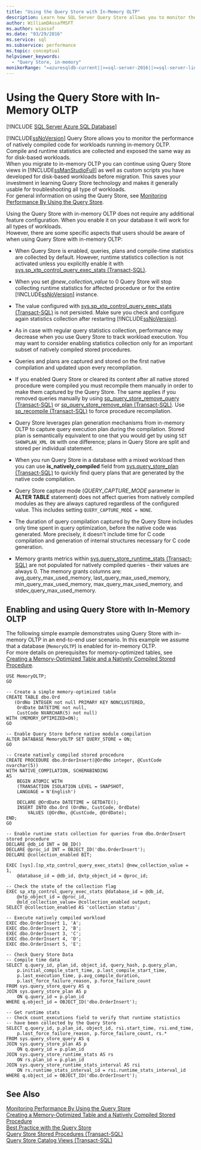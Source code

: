 ```yaml
---
title: "Using the Query Store with In-Memory OLTP"
description: Learn how SQL Server Query Store allows you to monitor the performance of natively compiled code for workloads running in-memory OLTP.
author: WilliamDAssafMSFT
ms.author: wiassaf
ms.date: "03/29/2016"
ms.service: sql
ms.subservice: performance
ms.topic: conceptual
helpviewer_keywords:
  - "Query Store, in-memory"
monikerRange: "=azuresqldb-current||>=sql-server-2016||>=sql-server-linux-2017||=azuresqldb-mi-current"
---
```

# Using the Query Store with In-Memory OLTP
[!INCLUDE [SQL Server Azure SQL Database](../../includes/applies-to-version/sql-asdb.md)]

  [!INCLUDE[ssNoVersion](../../includes/ssnoversion-md.md)] Query Store allows you to monitor the performance of natively compiled code for workloads running in-memory OLTP.  
Compile and runtime statistics are collected and exposed the same way as for disk-based workloads.   
When you migrate to in-memory OLTP you can continue using Query Store views in [!INCLUDE[ssManStudioFull](../../includes/ssmanstudiofull-md.md)] as well as custom scripts you have developed for disk-based workloads before migration. This saves your investment in learning Query Store technology and makes it generally usable for troubleshooting all type of workloads.  
For general information on using the Query Store, see [Monitoring Performance By Using the Query Store](../../relational-databases/performance/monitoring-performance-by-using-the-query-store.md).  
  
 Using the Query Store with in-memory OLTP does not require any additional feature configuration. When you enable it on your database it will work for all types of workloads.   
However, there are some specific aspects that users should be aware of when using Query Store with in-memory OLTP:  
  
-   When Query Store is enabled, queries, plans and compile-time statistics are collected by default. However, runtime statistics collection is not activated unless you explicitly enable it with  [sys.sp_xtp_control_query_exec_stats &#40;Transact-SQL&#41;](../../relational-databases/system-stored-procedures/sys-sp-xtp-control-query-exec-stats-transact-sql.md).  
  
-   When you set *\@new_collection_value* to 0 Query Store will stop collecting runtime statistics for affected procedure or for the entire [!INCLUDE[ssNoVersion](../../includes/ssnoversion-md.md)] instance.  
  
-   The value configured with [sys.sp_xtp_control_query_exec_stats &#40;Transact-SQL&#41;](../../relational-databases/system-stored-procedures/sys-sp-xtp-control-query-exec-stats-transact-sql.md) is not persisted. Make sure you check and configure again statistics collection after restarting [!INCLUDE[ssNoVersion](../../includes/ssnoversion-md.md)].  
  
-   As in case with regular query statistics collection, performance may decrease when you use Query Store to track workload execution. You may want to consider enabling statistics collection only for an important subset of natively compiled stored procedures.  
  
-   Queries and plans are captured and stored on the first native compilation and updated upon every recompilation.  
  
-   If you enabled Query Store or cleared its content after all native stored procedure were compiled you must recompile them manually in order to make them captured by the Query Store. The same applies if you removed queries manually by using [sp_query_store_remove_query &#40;Transact-SQL&#41;](../../relational-databases/system-stored-procedures/sp-query-store-remove-query-transact-sql.md) or [sp_query_store_remove_plan &#40;Transact-SQL&#41;](../../relational-databases/system-stored-procedures/sp-query-store-remove-plan-transact-sql.md?view=sql-server-ver16). Use [sp_recompile &#40;Transact-SQL&#41;](../../relational-databases/system-stored-procedures/sp-recompile-transact-sql.md) to force procedure recompilation.  
  
-   Query Store leverages plan generation mechanisms from in-memory OLTP to capture query execution plan during the compilation. Stored plan is semantically equivalent to one that you would get by using `SET SHOWPLAN_XML ON` with one difference; plans in Query Store are split and stored per individual statement.  
    
-   When you run Query Store in a database with a mixed workload then you can use **is_natively_compiled** field from [sys.query_store_plan &#40;Transact-SQL&#41;](../../relational-databases/system-catalog-views/sys-query-store-plan-transact-sql.md) to quickly find query plans that are generated by the native code compilation.  
  
-   Query Store capture mode (*QUERY_CAPTURE_MODE* parameter in **ALTER TABLE** statement) does not affect queries from natively compiled modules as they are always captured regardless of the configured value. This includes setting `QUERY_CAPTURE_MODE = NONE`.  
  
-   The duration of query compilation captured by the Query Store includes only time spent in query optimization, before the native code was generated. More precisely, it doesn't include time for C code compilation and generation of internal structures necessary for C code generation.  
  
-   Memory grants metrics within [sys.query_store_runtime_stats &#40;Transact-SQL&#41;](../../relational-databases/system-catalog-views/sys-query-store-runtime-stats-transact-sql.md) are not populated for natively compiled queries - their values are always 0. The memory grants columns are: avg_query_max_used_memory, last_query_max_used_memory, min_query_max_used_memory, max_query_max_used_memory, and stdev_query_max_used_memory.  
  
## Enabling and using Query Store with In-Memory OLTP  
 The following simple example  demonstrates using Query Store with in-memory OLTP in an end-to-end user scenario. In this example we assume that a  database (`MemoryOLTP`) is enabled for in-memory OLTP.  
    For more details on prerequisites for memory-optimized tables, see [Creating a Memory-Optimized Table and a Natively Compiled Stored Procedure](../../relational-databases/in-memory-oltp/creating-a-memory-optimized-table-and-a-natively-compiled-stored-procedure.md).  
  
```  
USE MemoryOLTP;  
GO  
  
-- Create a simple memory-optimized table   
CREATE TABLE dbo.Ord  
   (OrdNo INTEGER not null PRIMARY KEY NONCLUSTERED,   
    OrdDate DATETIME not null,   
    CustCode NVARCHAR(5) not null)   
WITH (MEMORY_OPTIMIZED=ON);  
GO  
  
-- Enable Query Store before native module compilation  
ALTER DATABASE MemoryOLTP SET QUERY_STORE = ON;  
GO  
  
-- Create natively compiled stored procedure  
CREATE PROCEDURE dbo.OrderInsert(@OrdNo integer, @CustCode nvarchar(5))  
WITH NATIVE_COMPILATION, SCHEMABINDING  
AS   
    BEGIN ATOMIC WITH  
    (TRANSACTION ISOLATION LEVEL = SNAPSHOT,  
    LANGUAGE = N'English')  
  
    DECLARE @OrdDate DATETIME = GETDATE();  
    INSERT INTO dbo.Ord (OrdNo, CustCode, OrdDate)   
        VALUES (@OrdNo, @CustCode, @OrdDate);  
END;  
GO  
  
-- Enable runtime stats collection for queries from dbo.OrderInsert stored procedure  
DECLARE @db_id INT = DB_ID()  
DECLARE @proc_id INT = OBJECT_ID('dbo.OrderInsert');  
DECLARE @collection_enabled BIT;  
  
EXEC [sys].[sp_xtp_control_query_exec_stats] @new_collection_value = 1,   
    @database_id = @db_id, @xtp_object_id = @proc_id;  
  
-- Check the state of the collection flag  
EXEC sp_xtp_control_query_exec_stats @database_id = @db_id,   
    @xtp_object_id = @proc_id,   
    @old_collection_value= @collection_enabled output;  
SELECT @collection_enabled AS 'collection status';  
  
-- Execute natively compiled workload  
EXEC dbo.OrderInsert 1, 'A';  
EXEC dbo.OrderInsert 2, 'B';  
EXEC dbo.OrderInsert 3, 'C';  
EXEC dbo.OrderInsert 4, 'D';  
EXEC dbo.OrderInsert 5, 'E';  
  
-- Check Query Store Data  
-- Compile time data  
SELECT q.query_id, plan_id, object_id, query_hash, p.query_plan,  
    p.initial_compile_start_time, p.last_compile_start_time,   
    p.last_execution_time, p.avg_compile_duration,  
    p.last_force_failure_reason, p.force_failure_count  
FROM sys.query_store_query AS q  
JOIN sys.query_store_plan AS p   
    ON q.query_id = p.plan_id  
WHERE q.object_id = OBJECT_ID('dbo.OrderInsert');  
  
-- Get runtime stats  
-- Check count_executions field to verify that runtime statistics   
-- have been collected by the Query Store  
SELECT q.query_id, p.plan_id, object_id, rsi.start_time, rsi.end_time,    
    p.last_force_failure_reason, p.force_failure_count, rs.*  
FROM sys.query_store_query AS q  
JOIN sys.query_store_plan AS p   
    ON q.query_id = p.plan_id  
JOIN sys.query_store_runtime_stats AS rs   
    ON rs.plan_id = p.plan_id  
JOIN sys.query_store_runtime_stats_interval AS rsi   
    ON rs.runtime_stats_interval_id = rsi.runtime_stats_interval_id  
WHERE q.object_id = OBJECT_ID('dbo.OrderInsert');  
```  
  
## See Also  
 [Monitoring Performance By Using the Query Store](../../relational-databases/performance/monitoring-performance-by-using-the-query-store.md)   
 [Creating a Memory-Optimized Table and a Natively Compiled Stored Procedure](../../relational-databases/in-memory-oltp/creating-a-memory-optimized-table-and-a-natively-compiled-stored-procedure.md)   
 [Best Practice with the Query Store](../../relational-databases/performance/best-practice-with-the-query-store.md)   
 [Query Store Stored Procedures &#40;Transact-SQL&#41;](../../relational-databases/system-stored-procedures/query-store-stored-procedures-transact-sql.md)   
 [Query Store Catalog Views &#40;Transact-SQL&#41;](../../relational-databases/system-catalog-views/query-store-catalog-views-transact-sql.md)  
  
  
